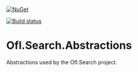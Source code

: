 [![NuGet](https://img.shields.io/nuget/v/Ofl.Search.Abstractions.svg)](https://www.nuget.org/packages/Ofl.Search.Abstractions/)

[![Build status](https://ci.appveyor.com/api/projects/status/ug61hy6g442t8hv4?svg=true)](https://ci.appveyor.com/project/OneFrameLink/ofl-search-abstractions)

# Ofl.Search.Abstractions
Abstractions used by the Ofl.Search project.

